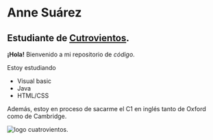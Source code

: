 # Anne Suárez
## Estudiante de [Cutrovientos](https://cuatrovientos.org).

**¡Hola!** Bienvenido a mi repositorio de _código_.

Estoy estudiando
- Visual basic
- Java
- HTML/CSS

Además, estoy en proceso de sacarme el C1 en inglés tanto de Oxford como de Cambridge.

![logo cuatrovientos](https://cuatrovientos.org/wp-content/uploads/2025/01/LOGO-CENTRO-INTEGRADO-CUATROVIENTOS-300x115-2.png).

